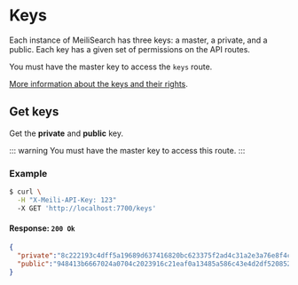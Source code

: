 # Keys

Each instance of MeiliSearch has three keys: a master, a private, and a public. Each key has a given set of permissions on the API routes.

You must have the master key to access the `keys` route.

[More information about the keys and their rights](/guides/advanced_guides/keys.md).
## Get keys

<RouteHighlighter method="GET" route="/keys"/>

Get the **private** and **public** key.

::: warning
You must have the master key to access this route.
:::

### Example

```bash
$ curl \
  -H "X-Meili-API-Key: 123"
  -X GET 'http://localhost:7700/keys'
```

#### Response: `200 Ok`

```json
{
  "private":"8c222193c4dff5a19689d637416820bc623375f2ad4c31a2e3a76e8f4c70440d",
  "public":"948413b6667024a0704c2023916c21eaf0a13485a586c43e4d2df520852a4fb8"
}
```
